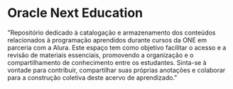 # Oracle Next Education

"Repositório dedicado à catalogação e armazenamento dos conteúdos relacionados à programação aprendidos durante cursos da ONE em parceria com a Alura. Este espaço tem como objetivo facilitar o acesso e a revisão de materiais essenciais, promovendo a organização e o compartilhamento de conhecimento entre os estudantes. Sinta-se à vontade para contribuir, compartilhar suas próprias anotações e colaborar para a construção coletiva deste acervo de aprendizado."
